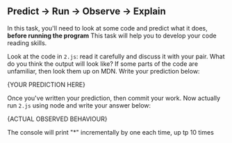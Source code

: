 ## Predict -> Run -> Observe -> Explain

In this task, you'll need to look at some code and predict what it does, **before running the program**
This task will help you to develop your code reading skills.


Look at the code in `2.js`: read it carefully and discuss it with your pair.
What do you think the output will look like?
If some parts of the code are unfamiliar, then look them up on MDN.
Write your prediction below:

{YOUR PREDICTION HERE}

Once you've written your prediction, then commit your work. Now actually run `2.js` using node and write your answer below:

{ACTUAL OBSERVED BEHAVIOUR}

The console will print "*" incrementally by one each time, up tp 10 times 